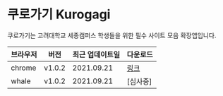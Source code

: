 # 쿠로가기 Kurogagi

쿠로가기는 고려대학교 세종캠퍼스 학생들을 위한 필수 사이트 모음 확장앱입니다.

| 브라우저 | 버전 | 최근 업데이트일    |  다운로드  |
| ------- | ---- | ------------------ | ---- |
| chrome  | v1.0.2 | 2021.09.21 | [링크](https://chrome.google.com/webstore/detail/%EC%BF%A0%EB%A1%9C%EA%B0%80%EA%B8%B0-kurogagi/pioebbdflbmjdnmhafockomodeochogk?hl=ko&authuser=0) |
| whale   | v1.0.2 | 2021.09.21 |  [심사중] |

